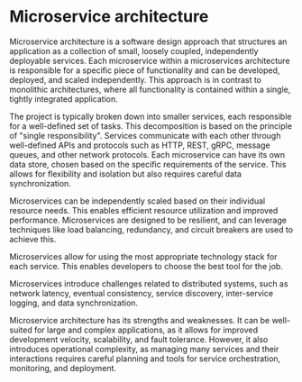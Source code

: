 # Microservice architecture 

Microservice architecture is a software design approach that structures an application as a collection of small, loosely coupled, independently deployable services. Each microservice within a microservices architecture is responsible for a specific piece of functionality and can be developed, deployed, and scaled independently. This approach is in contrast to monolithic architectures, where all functionality is contained within a single, tightly integrated application.

The project is typically broken down into smaller services, each responsible for a well-defined set of tasks. This decomposition is based on the principle of "single responsibility". Services communicate with each other through well-defined APIs and protocols such as HTTP, REST, gRPC, message queues, and other network protocols. Each microservice can have its own data store, chosen based on the specific requirements of the service. This allows for flexibility and isolation but also requires careful data synchronization.

Microservices can be independently scaled based on their individual resource needs. This enables efficient resource utilization and improved performance. Microservices are designed to be resilient, and can leverage techniques like load balancing, redundancy, and circuit breakers are used to achieve this.

Microservices allow for using the most appropriate technology stack for each service. This enables developers to choose the best tool for the job.

Microservices introduce challenges related to distributed systems, such as network latency, eventual consistency, service discovery, inter-service logging, and data synchronization.

Microservice architecture has its strengths and weaknesses. It can be well-suited for large and complex applications, as it allows for improved development velocity, scalability, and fault tolerance. However, it also introduces operational complexity, as managing many services and their interactions requires careful planning and tools for service orchestration, monitoring, and deployment. 
